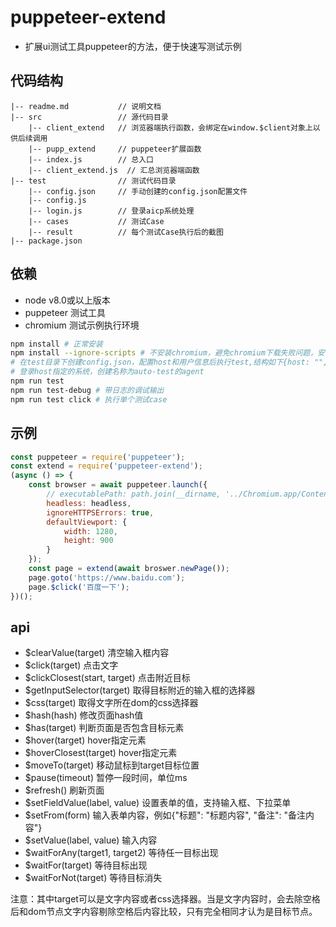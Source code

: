 # puppeteer-extend
* 扩展ui测试工具puppeteer的方法，便于快速写测试示例

## 代码结构
```
|-- readme.md           // 说明文档
|-- src                 // 源代码目录
    |-- client_extend   // 浏览器端执行函数，会绑定在window.$client对象上以供后续调用
    |-- pupp_extend     // puppeteer扩展函数
    |-- index.js        // 总入口
    |-- client_extend.js  // 汇总浏览器端函数
|-- test                // 测试代码目录
    |-- config.json     // 手动创建的config.json配置文件
    |-- config.js
    |-- login.js        // 登录aicp系统处理
    |-- cases           // 测试Case
    |-- result          // 每个测试Case执行后的截图
|-- package.json
```

## 依赖
* node v8.0或以上版本
* puppeteer 测试工具
* chromium 测试示例执行环境


```sh
npm install # 正常安装
npm install --ignore-scripts # 不安装chromium，避免chromium下载失败问题，安装完之后需要手动下载https://download-chromium.appspot.com/并将Chromium.app放入项目根目录下
# 在test目录下创建config.json，配置host和用户信息后执行test,结构如下{host: "", user: {username: '', password: ''}}. 
# 登录host指定的系统，创建名称为auto-test的agent
npm run test
npm run test-debug # 带日志的调试输出
npm run test click # 执行单个测试case
```

## 示例
```js
const puppeteer = require('puppeteer');
const extend = require('puppeteer-extend');
(async () => {
    const browser = await puppeteer.launch({
        // executablePath: path.join(__dirname, '../Chromium.app/Contents/MacOS/Chromium'), // 修改执行的Chromium路径
        headless: headless,
        ignoreHTTPSErrors: true,
        defaultViewport: {
            width: 1280,
            height: 900
        }
    });
    const page = extend(await broswer.newPage());
    page.goto('https://www.baidu.com');
    page.$click('百度一下');
})();
```

## api
* $clearValue(target) 清空输入框内容
* $click(target) 点击文字
* $clickClosest(start, target) 点击附近目标
* $getInputSelector(target) 取得目标附近的输入框的选择器
* $css(target) 取得文字所在dom的css选择器
* $hash(hash) 修改页面hash值
* $has(target) 判断页面是否包含目标元素
* $hover(target) hover指定元素
* $hoverClosest(target) hover指定元素
* $moveTo(target) 移动鼠标到target目标位置
* $pause(timeout) 暂停一段时间，单位ms
* $refresh() 刷新页面
* $setFieldValue(label, value) 设置表单的值，支持输入框、下拉菜单
* $setFrom(form) 输入表单内容，例如{"标题": "标题内容", "备注": "备注内容"}
* $setValue(label, value) 输入内容
* $waitForAny(target1, target2) 等待任一目标出现
* $waitFor(target) 等待目标出现
* $waitForNot(target) 等待目标消失

注意：其中target可以是文字内容或者css选择器。当是文字内容时，会去除空格后和dom节点文字内容剔除空格后内容比较，只有完全相同才认为是目标节点。
